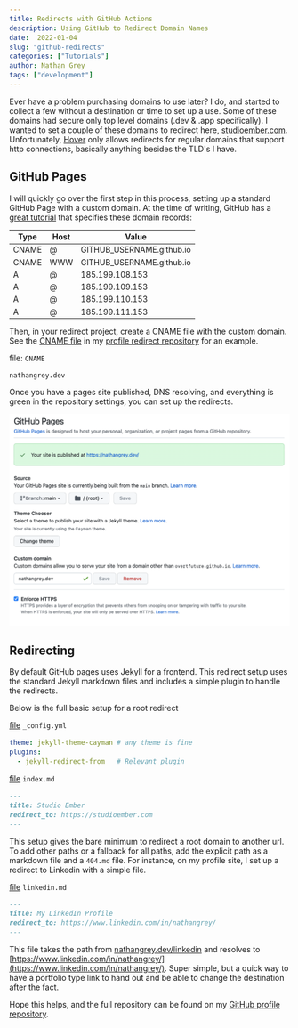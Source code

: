 ```yaml
---
title: Redirects with GitHub Actions
description: Using GitHub to Redirect Domain Names
date:  2022-01-04
slug: "github-redirects"
categories: ["Tutorials"]
author: Nathan Grey
tags: ["development"]
---
```


Ever have a problem purchasing domains to use later? I do, and started to collect a few without a destination or time to set up a use. Some of these domains had secure only top level domains (.dev & .app specifically). I wanted to set a couple of these domains to redirect here, [studioember.com](https://studioember.com). Unfortunately, [Hover](https://hover.com) only allows redirects for regular domains that support http connections, basically anything besides the TLD's I have.

## GitHub Pages

I will quickly go over the first step in this process, setting up a standard GitHub Page with a custom domain. At the time of writing, GitHub has a [great tutorial](https://docs.github.com/en/pages/configuring-a-custom-domain-for-your-github-pages-site/managing-a-custom-domain-for-your-github-pages-site) that specifies these domain records:

Type   | Host  | Value
-------|-------|---------
 CNAME |   @   | GITHUB_USERNAME.github.io
 CNAME |  WWW  | GITHUB_USERNAME.github.io
 A     |   @   | 185.199.108.153
 A     |   @   | 185.199.109.153
 A     |   @   | 185.199.110.153
 A     |   @   | 185.199.111.153

Then, in your redirect project, create a CNAME file with the custom domain. See the [CNAME file](https://github.com/overtfuture/profile/blob/b47efc04f840a9198227b308463d2a23185024af/CNAME) in my [profile redirect repository](https://github.com/overtfuture/profile) for an example.

file: `CNAME`

```plaintext
nathangrey.dev
```

Once you have a pages site published, DNS resolving, and everything is green in the repository settings, you can set up the redirects.

![github pages settings](assets/github_pages_complete.png)

## Redirecting

By default GitHub pages uses Jekyll for a frontend. This redirect setup uses the standard Jekyll markdown files and includes a simple plugin to handle the redirects.

Below is the full basic setup for a root redirect

[file](https://github.com/overtfuture/profile/blob/fe83b26b3f17b9ee76c57465e70cc5addae93089/_config.yml) `_config.yml`

```yaml
theme: jekyll-theme-cayman # any theme is fine
plugins:
  - jekyll-redirect-from   # Relevant plugin
```

[file](https://github.com/overtfuture/profile/blob/fe83b26b3f17b9ee76c57465e70cc5addae93089/index.md) `index.md`

```md
---
title: Studio Ember
redirect_to: https://studioember.com
---
```

This setup gives the bare minimum to redirect a root domain to another url. To add other paths or a fallback for all paths, add the explicit path as a markdown file and a `404.md` file. For instance, on my profile site, I set up a redirect to Linkedin with a simple file.

[file](https://github.com/overtfuture/profile/blob/fe83b26b3f17b9ee76c57465e70cc5addae93089/linkedin.md) `linkedin.md`

```md
---
title: My LinkedIn Profile
redirect_to: https://www.linkedin.com/in/nathangrey/
---
```

This file takes the path from [nathangrey.dev/linkedin](nathangrey.dev/linkedin) and resolves to [https://www.linkedin.com/in/nathangrey/](https://www.linkedin.com/in/nathangrey/). Super simple, but a quick way to have a portfolio type link to hand out and be able to change the destination after the fact.

Hope this helps, and the full repository can be found on my [GitHub profile repository](https://github.com/overtfuture/profile/tree/v1.0.0).

